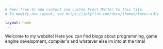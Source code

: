 ```yaml
---
# Feel free to add content and custom Front Matter to this file.
# To modify the layout, see https://jekyllrb.com/docs/themes/#overriding-theme-defaults

layout: home
---
```



Welcome to my website! Here you can find blogs about programming, game engine development, compiler's and whatever else im into at the time!